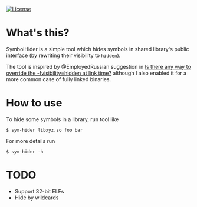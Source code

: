 [![License](http://img.shields.io/:license-MIT-blue.svg)](https://github.com/yugr/SymbolHider/blob/master/LICENSE.txt)

# What's this?

SymbolHider is a simple tool which hides symbols in shared library's public interface
(by rewriting their visibility to `hidden`).

The tool is inspired by @EmployedRussian suggestion in [Is there any way to override the -fvisibility=hidden at link time?](https://stackoverflow.com/questions/36273404/is-there-any-way-to-override-the-fvisibility-hidden-at-link-time) although I also enabled it for a more common case of fully linked binaries.

# How to use

To hide some symbols in a library, run tool like
```
$ sym-hider libxyz.so foo bar
```

For more details run
```
$ sym-hider -h
```

# TODO

* Support 32-bit ELFs
* Hide by wildcards
